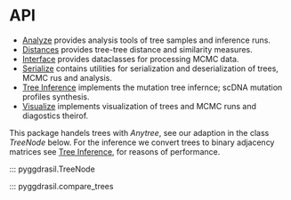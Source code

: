# API

- [Analyze](analyze.md) provides analysis tools of tree samples and inference runs.
- [Distances](distances.md) provides tree-tree distance and similarity measures.
- [Interface](interface.md) provides dataclasses for processing MCMC data.
- [Serialize](serialize.md) contains utilities for serialization and  deserialization of trees, MCMC rus and analysis.
- [Tree Inference](tree_inference.md) implements the mutation tree infernce; scDNA mutation profiles synthesis.
- [Visualize](visualize.md) implements visualization of trees and MCMC runs and diagostics theirof.

This package handels trees with _Anytree_, see our adaption in the class _TreeNode_ below.  For the inference we convert trees to binary adjacency matrices see [Tree Inference](tree_inference.md), for reasons of performance.

::: pyggdrasil.TreeNode

::: pyggdrasil.compare_trees


